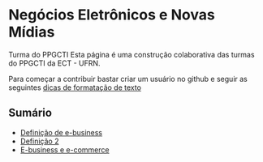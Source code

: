 # Negócios Eletrônicos e Novas Mídias
Turma do PPGCTI
Esta página é uma construção colaborativa das turmas do PPGCTI da ECT - UFRN.

Para começar a contribuir bastar criar um usuário no github e seguir as seguintes [dicas de formatação de texto](https://guides.github.com/features/mastering-markdown/)

## Sumário
- [Definição de e-business](definicao/readme.md)
- [Definição 2](definição.md)
- [E-business e e-commerce](ebusinesseecommerce.md)



